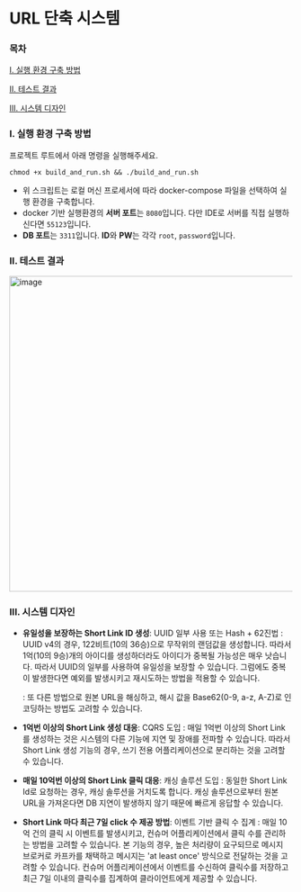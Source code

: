 # URL 단축 시스템

### 목차
[I. 실행 환경 구축 방법](#i-실행-환경-구축-방법)

[II. 테스트 결과](#ii-테스트-결과)

[III. 시스템 디자인](#iii-시스템-디자인)

### I. 실행 환경 구축 방법
프로젝트 루트에서 아래 명령을 실행해주세요.
```shell
chmod +x build_and_run.sh && ./build_and_run.sh
```
- 위 스크립트는 로컬 머신 프로세서에 따라 docker-compose 파일을 선택하여 실행 환경을 구축합니다.
- docker 기반 실행환경의 **서버 포트**는 `8080`입니다. 다만 IDE로 서버를 직접 실행하신다면 `55123`입니다.
- **DB 포트**는 `3311`입니다. **ID**와 **PW**는 각각 `root`, `password`입니다.

### II. 테스트 결과
<img width="561" alt="image" src="https://github.com/AB180-HR/240130-MJbae/assets/16694346/c1159306-bd66-4a74-a502-f34440441612">


### III. 시스템 디자인

- **유일성을 보장하는 Short Link ID 생성**: UUID 일부 사용 또는 Hash + 62진법
  : UUID v4의 경우, 122비트(10의 36승)으로 무작위의 랜덤값을 생성합니다. 따라서 1억(10의 9승)개의 아이디를 생성하더라도 아이디가 중복될 가능성은 매우 낫습니다. 따라서 UUID의 일부를 사용하여 유일성을 보장할 수 있습니다. 그럼에도 중복이 발생한다면 예외를 발생시키고 재시도하는 방법을 적용할 수 있습니다.

  : 또 다른 방법으로 원본 URL을 해싱하고, 해시 값을 Base62(0-9, a-z, A-Z)로 인코딩하는 방법도 고려할 수 있습니다.

- **1억번 이상의 Short Link 생성 대응**: CQRS 도입
  : 매일 1억번 이상의 Short Link를 생성하는 것은 시스템의 다른 기능에 지연 및 장애를 전파할 수 있습니다. 따라서 Short Link 생성 기능의 경우, 쓰기 전용 어플리케이션으로 분리하는 것을 고려할 수 있습니다.

- **매일 10억번 이상의 Short Link 클릭 대응**: 캐싱 솔루션 도입
  : 동일한 Short Link Id로 요청하는 경우, 캐싱 솔루션을 거치도록 합니다. 캐싱 솔루션으로부터 원본 URL을 가져온다면 DB 지연이 발생하지 않기 때문에 빠르게 응답할 수 있습니다.

- **Short Link 마다 최근 7일 click 수 제공 방법**: 이벤트 기반 클릭 수 집계
  : 매일 10억 건의 클릭 시 이벤트를 발생시키고, 컨슈머 어플리케이션에서 클릭 수를 관리하는 방법을 고려할 수 있습니다. 본 기능의 경우, 높은 처리량이 요구되므로 메시지 브로커로 카프카를 채택하고 메시지는 'at least once' 방식으로 전달하는 것을 고려할 수 있습니다. 컨슈머 어플리케이션에서 이벤트를 수신하여 클릭수를 저장하고 최근 7일 이내의 클릭수를 집계하여 클라이언트에게 제공할 수 있습니다. 
